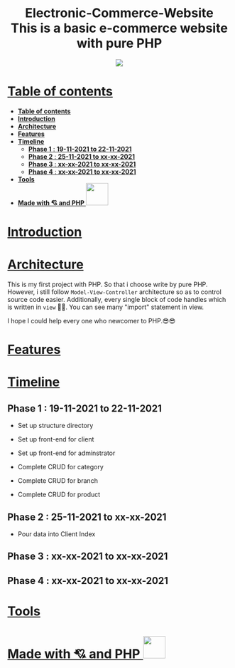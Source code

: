 <h1 align="center">Electronic-Commerce-Website <br/>
 This is a basic e-commerce website with pure PHP
</h1>

<p align="center"> 
      <img src="#">
</p>

# [**Table of contents**](#table-of-contents)
- [**Table of contents**](#table-of-contents)
- [**Introduction**](#introduction)
- [**Architecture**](#architecture)
- [**Features**](#features)
- [**Timeline**](#timeline)
  - [**Phase 1** : **19-11-2021 to 22-11-2021**](#phase-1--19-11-2021-to-22-11-2021)
  - [**Phase 2** : **25-11-2021 to xx-xx-2021**](#phase-2--25-11-2021-to-xx-xx-2021)
  - [**Phase 3** : **xx-xx-2021 to xx-xx-2021**](#phase-3--xx-xx-2021-to-xx-xx-2021)
  - [**Phase 4** : **xx-xx-2021 to xx-xx-2021**](#phase-4--xx-xx-2021-to-xx-xx-2021)
- [**Tools**](#tools)
- [**Made with 💘 and PHP <img src="https://www.vectorlogo.zone/logos/php/php-ar21.svg" width="50px">**](#made-with--and-php-)

# [**Introduction**](#introduction)
# [**Architecture**](#architecture)
This is my first project with PHP. So that i choose write by pure PHP. However, i still follow `Model-View-Controller` architecture so as to control source code easier. Additionally, every single block of code handles which is written in `view` 🤣🤣. You can see many "import" statement in view. 

I hope I could help every one who newcomer to PHP.😎😎

# [**Features**](#features)
# [**Timeline**](#timeline)
## **Phase 1** : **19-11-2021 to 22-11-2021**

- Set up structure directory

- Set up front-end for client

- Set up front-end for adminstrator

- Complete CRUD for category

- Complete CRUD for branch
  
- Complete CRUD for product
  
## **Phase 2** : **25-11-2021 to xx-xx-2021**
- Pour data into Client Index
## **Phase 3** : **xx-xx-2021 to xx-xx-2021**
## **Phase 4** : **xx-xx-2021 to xx-xx-2021**
# [**Tools**](#tools)
# [**Made with 💘 and PHP <img src="https://www.vectorlogo.zone/logos/php/php-ar21.svg" width="50px">**](#made-with-love-and-php)
